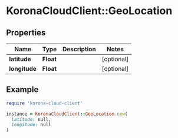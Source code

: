 # KoronaCloudClient::GeoLocation

## Properties

| Name | Type | Description | Notes |
| ---- | ---- | ----------- | ----- |
| **latitude** | **Float** |  | [optional] |
| **longitude** | **Float** |  | [optional] |

## Example

```ruby
require 'korona-cloud-client'

instance = KoronaCloudClient::GeoLocation.new(
  latitude: null,
  longitude: null
)
```

